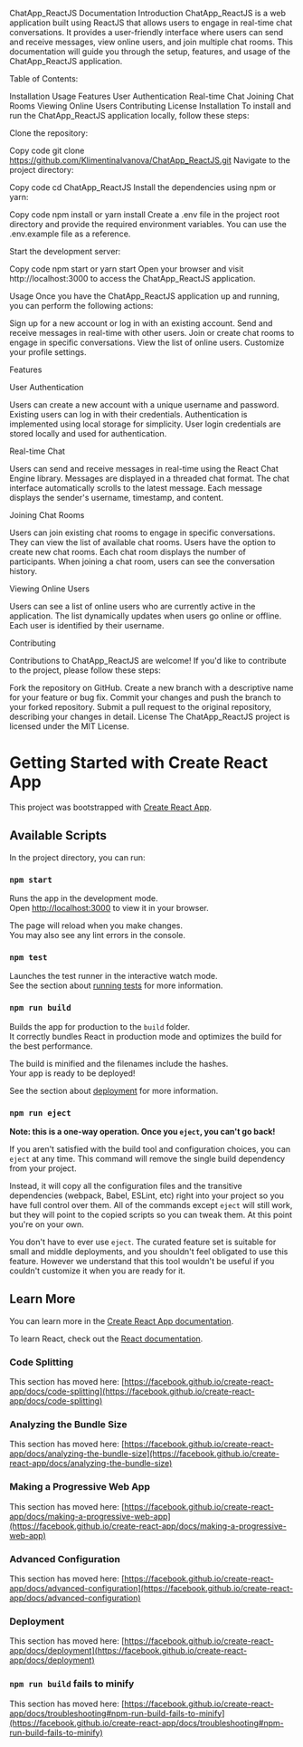 ChatApp_ReactJS Documentation
Introduction
ChatApp_ReactJS is a web application built using ReactJS that allows users to engage in real-time chat conversations. It provides a user-friendly interface where users can send and receive messages, view online users, and join multiple chat rooms. This documentation will guide you through the setup, features, and usage of the ChatApp_ReactJS application.

Table of Contents:

Installation
Usage
Features
User Authentication
Real-time Chat
Joining Chat Rooms
Viewing Online Users
Contributing
License
Installation
To install and run the ChatApp_ReactJS application locally, follow these steps:

Clone the repository:

Copy code
git clone https://github.com/KlimentinaIvanova/ChatApp_ReactJS.git
Navigate to the project directory:

Copy code
cd ChatApp_ReactJS
Install the dependencies using npm or yarn:

Copy code
npm install
or
yarn install
Create a .env file in the project root directory and provide the required environment variables. You can use the .env.example file as a reference.

Start the development server:

Copy code
npm start
or
yarn start
Open your browser and visit http://localhost:3000 to access the ChatApp_ReactJS application.

Usage
Once you have the ChatApp_ReactJS application up and running, you can perform the following actions:

Sign up for a new account or log in with an existing account.
Send and receive messages in real-time with other users.
Join or create chat rooms to engage in specific conversations.
View the list of online users.
Customize your profile settings.

Features

User Authentication

Users can create a new account with a unique username and password.
Existing users can log in with their credentials.
Authentication is implemented using local storage for simplicity.
User login credentials are stored locally and used for authentication.

Real-time Chat

Users can send and receive messages in real-time using the React Chat Engine library.
Messages are displayed in a threaded chat format.
The chat interface automatically scrolls to the latest message.
Each message displays the sender's username, timestamp, and content.

Joining Chat Rooms

Users can join existing chat rooms to engage in specific conversations.
They can view the list of available chat rooms.
Users have the option to create new chat rooms.
Each chat room displays the number of participants.
When joining a chat room, users can see the conversation history.

Viewing Online Users

Users can see a list of online users who are currently active in the application.
The list dynamically updates when users go online or offline.
Each user is identified by their username.

Contributing

Contributions to ChatApp_ReactJS are welcome! If you'd like to contribute to the project, please follow these steps:

Fork the repository on GitHub.
Create a new branch with a descriptive name for your feature or bug fix.
Commit your changes and push the branch to your forked repository.
Submit a pull request to the original repository, describing your changes in detail.
License
The ChatApp_ReactJS project is licensed under the MIT License.





# Getting Started with Create React App

This project was bootstrapped with [Create React App](https://github.com/facebook/create-react-app).

## Available Scripts

In the project directory, you can run:

### `npm start`

Runs the app in the development mode.\
Open [http://localhost:3000](http://localhost:3000) to view it in your browser.

The page will reload when you make changes.\
You may also see any lint errors in the console.

### `npm test`

Launches the test runner in the interactive watch mode.\
See the section about [running tests](https://facebook.github.io/create-react-app/docs/running-tests) for more information.

### `npm run build`

Builds the app for production to the `build` folder.\
It correctly bundles React in production mode and optimizes the build for the best performance.

The build is minified and the filenames include the hashes.\
Your app is ready to be deployed!

See the section about [deployment](https://facebook.github.io/create-react-app/docs/deployment) for more information.

### `npm run eject`

**Note: this is a one-way operation. Once you `eject`, you can't go back!**

If you aren't satisfied with the build tool and configuration choices, you can `eject` at any time. This command will remove the single build dependency from your project.

Instead, it will copy all the configuration files and the transitive dependencies (webpack, Babel, ESLint, etc) right into your project so you have full control over them. All of the commands except `eject` will still work, but they will point to the copied scripts so you can tweak them. At this point you're on your own.

You don't have to ever use `eject`. The curated feature set is suitable for small and middle deployments, and you shouldn't feel obligated to use this feature. However we understand that this tool wouldn't be useful if you couldn't customize it when you are ready for it.

## Learn More

You can learn more in the [Create React App documentation](https://facebook.github.io/create-react-app/docs/getting-started).

To learn React, check out the [React documentation](https://reactjs.org/).

### Code Splitting

This section has moved here: [https://facebook.github.io/create-react-app/docs/code-splitting](https://facebook.github.io/create-react-app/docs/code-splitting)

### Analyzing the Bundle Size

This section has moved here: [https://facebook.github.io/create-react-app/docs/analyzing-the-bundle-size](https://facebook.github.io/create-react-app/docs/analyzing-the-bundle-size)

### Making a Progressive Web App

This section has moved here: [https://facebook.github.io/create-react-app/docs/making-a-progressive-web-app](https://facebook.github.io/create-react-app/docs/making-a-progressive-web-app)

### Advanced Configuration

This section has moved here: [https://facebook.github.io/create-react-app/docs/advanced-configuration](https://facebook.github.io/create-react-app/docs/advanced-configuration)

### Deployment

This section has moved here: [https://facebook.github.io/create-react-app/docs/deployment](https://facebook.github.io/create-react-app/docs/deployment)

### `npm run build` fails to minify

This section has moved here: [https://facebook.github.io/create-react-app/docs/troubleshooting#npm-run-build-fails-to-minify](https://facebook.github.io/create-react-app/docs/troubleshooting#npm-run-build-fails-to-minify)
